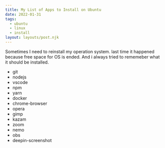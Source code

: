 ```yaml
---
title: My List of Apps to Install on Ubuntu
date: 2022-01-31
tags:
  - ubuntu
  - linux
  - install
layout: layouts/post.njk
---
```


Sometimes I need to reinstall my operation system. last time it happened because free space for OS is ended. And i always tried to rememeber what it should be installed.

- git
- nodejs
- vscode
- npm
- yarn
- docker
- chrome-browser
- opera
- gimp
- kazam
- zoom
- nemo
- obs
- deepin-screenshot
